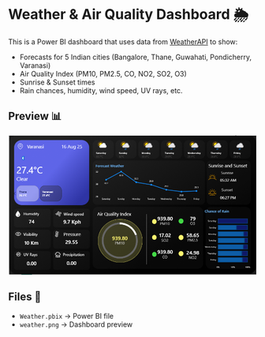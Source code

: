 # Weather & Air Quality Dashboard 🌦️

This is a Power BI dashboard that uses data from [WeatherAPI](https://www.weatherapi.com/) to show:
- Forecasts for 5 Indian cities (Bangalore, Thane, Guwahati, Pondicherry, Varanasi)
- Air Quality Index (PM10, PM2.5, CO, NO2, SO2, O3)
- Sunrise & Sunset times
- Rain chances, humidity, wind speed, UV rays, etc.

## Preview 📊
![Dashboard Screenshot](weather.png)

## Files 📂
- `Weather.pbix` → Power BI file
- `weather.png` → Dashboard preview


